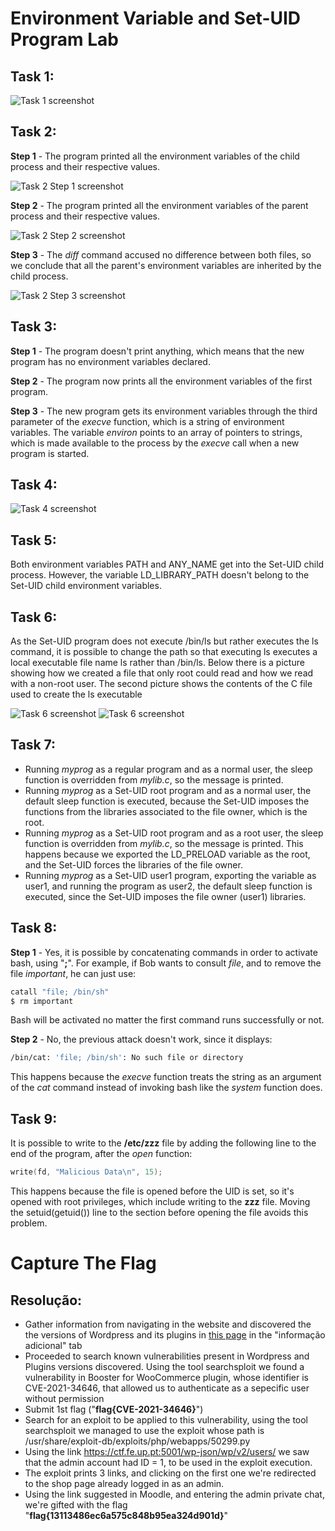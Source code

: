 # Environment Variable and Set-UID Program Lab

## Task 1:

![Task 1 screenshot](images/Lab1Task1.png)

## Task 2:

**Step 1** - The program printed all the environment variables of the child process and their respective values.

![Task 2 Step 1 screenshot](images/Lab1Task2Step1.png)

**Step 2** - The program printed all the environment variables of the parent process and their respective values.

![Task 2 Step 2 screenshot](images/Lab1Task2Step2.png)

**Step 3** - The *diff* command accused no difference between both files, so we conclude that all the parent's environment variables are inherited by the child process.

![Task 2 Step 3 screenshot](images/Lab1Task2Step3.png)

## Task 3:

**Step 1** - The program doesn't print anything, which means that the new program has no environment variables declared.

**Step 2** - The program now prints all the environment variables of the first program.

**Step 3** -  The new program gets its environment variables through the third parameter of the *execve* function, which is a string of environment variables. The variable *environ* points to an array of pointers to strings, which is made available to the process by the *execve* call when a new program is started.

## Task 4:

![Task 4 screenshot](images/Lab1Task4.png)

## Task 5:

Both environment variables PATH and ANY_NAME get into the Set-UID child process. However, the variable LD_LIBRARY_PATH doesn't belong to the Set-UID child environment variables.

## Task 6:

As the Set-UID program does not execute /bin/ls but rather executes the ls command, it is possible to change the path so that executing ls executes a local executable file name ls rather than /bin/ls.
Below there is a picture showing how we created a file that only root could read and how we read with a non-root user.
The second picture shows the contents of the C file used to create the ls executable

![Task 6 screenshot](images/Lab1Task6Step1.png)
![Task 6 screenshot](images/Lab1Task6Step2.png)

## Task 7:

- Running *myprog* as a regular program and as a normal user, the sleep function is overridden from *mylib.c*, so the message is printed.
- Running *myprog* as a Set-UID root program and as a normal user, the default sleep function is executed, because the Set-UID imposes the functions from the libraries associated to the file owner, which is the root.
- Running *myprog* as a Set-UID root program and as a root user, the sleep function is overridden from *mylib.c*, so the message is printed. This happens because we exported the LD_PRELOAD variable as the root, and the Set-UID forces the libraries of the file owner.
- Running *myprog* as a Set-UID user1 program, exporting the variable as user1, and running the program as user2, the default sleep function is executed, since the Set-UID imposes the file owner (user1) libraries.

## Task 8:

**Step 1** - Yes, it is possible by concatenating commands in order to activate bash, using "**;**". For example, if Bob wants to consult *file*, and to remove the file *important*, he can just use:

```bash
catall "file; /bin/sh"
$ rm important
```

Bash will be activated no matter the first command runs successfully or not.

**Step 2** - No, the previous attack doesn't work, since it displays:

```bash
/bin/cat: 'file; /bin/sh': No such file or directory
```

This happens because the *execve* function treats the string as an argument of the *cat* command instead of invoking bash like the *system* function does.

## Task 9:

It is possible to write to the **/etc/zzz** file by adding the following line to the end of the program, after the *open* function:

```c
write(fd, "Malicious Data\n", 15);
```

This happens because the file is opened before the UID is set, so it's opened with root privileges, which include writing to the **zzz** file. Moving the setuid(getuid()) line to the section before opening the file avoids this problem.

# Capture The Flag

## Resolução:

- Gather information from navigating in the website and discovered the the versions of Wordpress and its plugins in [this page](http://ctf-fsi.fe.up.pt:5001/product/wordpress-hosting/) in the "informação adicional" tab
- Proceeded to search known vulnerabilities present in Wordpress and Plugins versions discovered. Using the tool searchsploit we found a vulnerability in Booster for WooCommerce plugin, whose identifier is CVE-2021-34646, that allowed us to authenticate as a sepecific user without permission
- Submit 1st flag ("**flag{CVE-2021-34646}**")
- Search for an exploit to be applied to this vulnerability, using the tool searchsploit we managed to use the exploit whose path is /usr/share/exploit-db/exploits/php/webapps/50299.py
- Using the link https://ctf.fe.up.pt:5001/wp-json/wp/v2/users/ we saw that the admin account had ID = 1, to be used in the exploit execution.
- The exploit prints 3 links, and clicking on the first one we're redirected to the shop page already logged in as an admin.
- Using the link suggested in Moodle, and entering the admin private chat, we're gifted with the flag "**flag{13113486ec6a575c848b95ea324d901d}**"